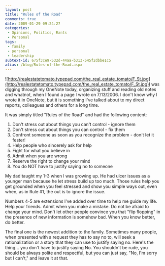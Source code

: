 ```yaml
---
layout: post
title: "Rules of the Road"
comments: true
date: 2009-01-29 09:24:27
categories:
 - Opinions, Politics, Rants
 - Personal
tags:
 - family
 - personal
 - leadership
subtext-id: 675f3ce9-532d-44aa-b313-545f2dbbe1c5
alias: /blog/Rules-of-the-Road.aspx
---
```



![http://realestatetomato.typepad.com/the_real_estate_tomato/F_St.jpg](http://realestatetomato.typepad.com/the_real_estate_tomato/F_St.jpg)I was digging through my OneNote today, organizing stuff and reading old notes and whatnot, when I found a page I wrote on 7/13/2006. I don't know why I wrote it in OneNote, but it is something I've talked about to my direct reports, colleagues and others for a long time.

It was simply titled "Rules of the Road" and had the following content:

  1. Don't stress out about things you can't control - ignore them
  2. Don't stress out about things you can control - fix them
  3. Confront someone as soon as you recognize the problem - don't let it fester!
  4. Help people who sincerely ask for help
  5. Fight for what you believe in
  6. Admit when you are wrong
  7. Reserve the right to change your mind
  8. You do NOT have to justify saying no to someone

My dad taught my 1-3 when I was growing up. He had ulcer issues as a younger man because he let stress build up too much. Those rules help you get grounded when you feel stressed and show you simple ways out, even when, as in Rule #1, the out is to ignore the issue.

Numbers 4-5 are extensions I've added over time to help me guide my life. Help your friends. Admit when you make a mistake. Do not be afraid to change your mind. Don't let other people convince you that "flip flopping" in the presence of new information is somehow bad. When you know better, do better.

The final one is the newest addition to the family. Sometimes many people, when presented with a request they has to say no to, will seek a rationalization or a story that they can use to justify saying no. Here's the thing... you don't have to justify saying No. You shouldn't be rude, you should be always polite and respectful, but you can just say, "No, I'm sorry but I can't," and leave it at that.
